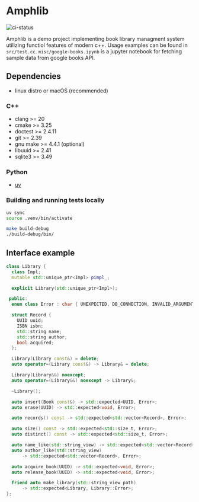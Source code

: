 # Amphlib

![ci-status](https://github.com/tbrekalo/amphlib/actions/workflows/ci.yml/badge.svg)

Amphlib is a demo project implementing book library managment system utilizing functiol features of modern c++. Usage examples can be found in `src/test.cc`. `misc/google-books.ipynb` is a jupyter notebook for fetching sample data from google books API.

## Dependencies

- linux distro or macOS (recommended)

### C++

- clang >= 20
- cmake >= 3.25
- doctest >= 2.4.11
- git >= 2.39
- gnu make >= 4.4.1 (optional)
- libuuid >= 2.41
- sqlite3 >= 3.49


### Python
- [uv](https://docs.astral.sh/uv/)


### Building and running tests locally

```bash
uv sync
source .venv/bin/activate

make build-debug
./build-debug/bin/
```

## Interface example

```cpp
class Library {
  class Impl;
  mutable std::unique_ptr<Impl> pimpl_;

  explicit Library(std::unique_ptr<Impl>);

 public:
  enum class Error : char { UNEXPECTED, DB_CONNECTION, INVALID_ARGUMENT };

  struct Record {
    UUID uuid;
    ISBN isbn;
    std::string name;
    std::string author;
    bool acquired;
  };

  Library(Library const&) = delete;
  auto operator=(Library const&) -> Library& = delete;

  Library(Library&&) noexcept;
  auto operator=(Library&&) noexcept -> Library&;

  ~Library();

  auto insert(Book const&) -> std::expected<UUID, Error>;
  auto erase(UUID) -> std::expected<void, Error>;

  auto records() const -> std::expected<std::vector<Record>, Error>;

  auto size() const -> std::expected<std::size_t, Error>;
  auto distinct() const -> std::expected<std::size_t, Error>;

  auto name_like(std::string_view) -> std::expected<std::vector<Record>, Error>;
  auto author_like(std::string_view)
      -> std::expected<std::vector<Record>, Error>;

  auto acquire_book(UUID) -> std::expected<void, Error>;
  auto release_book(UUID) -> std::expected<void, Error>;

  friend auto make_library(std::string_view path)
      -> std::expected<Library, Library::Error>;
};
```